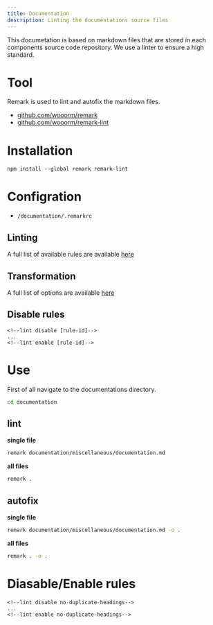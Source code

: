 ```yaml
---
title: Documentation
description: Linting the documentations source files
---
```


<!-- TODO: create a grunt task for this -->

This documetation is based on markdown files that are stored in each components source code repository. We use a linter to ensure a high standard.

# Tool

Remark is used to lint and autofix the markdown files.

- [github.com/wooorm/remark](https://github.com/wooorm/remark)
- [github.com/wooorm/remark-lint](https://github.com/wooorm/remark-lint)

# Installation

```
npm install --global remark remark-lint
```

# Configration

- `/documentation/.remarkrc`

## Linting

A full list of available rules are available [here](https://github.com/wooorm/remark-lint/blob/master/doc/rules.md)

## Transformation

A full list of options are available [here](https://github.com/wooorm/remark#api)

## Disable rules

```
<!--lint disable [rule-id]-->
...
<!--lint enable [rule-id]-->
```

# Use

First of all navigate to the documentations directory.

```bash
cd documentation
```

## lint

**single file**

```bash
remark documentation/miscellaneous/documentation.md
```

**all files**

```bash
remark .
```

## autofix

**single file**

```bash
remark documentation/miscellaneous/documentation.md -o .
```

**all files**

```bash
remark . -o .
```

# Diasable/Enable rules

```
<!--lint disable no-duplicate-headings-->
...
<!--lint enable no-duplicate-headings-->
```
